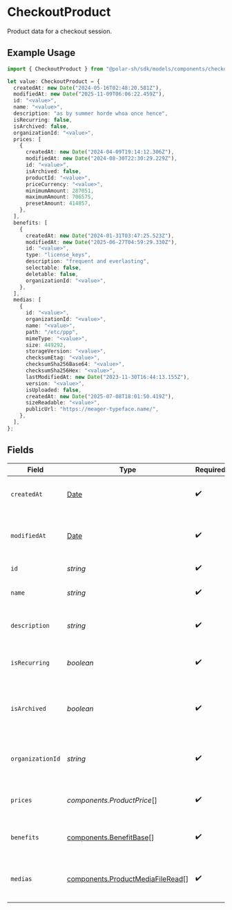 # CheckoutProduct

Product data for a checkout session.

## Example Usage

```typescript
import { CheckoutProduct } from "@polar-sh/sdk/models/components/checkoutproduct.js";

let value: CheckoutProduct = {
  createdAt: new Date("2024-05-16T02:48:20.581Z"),
  modifiedAt: new Date("2025-11-09T06:06:22.459Z"),
  id: "<value>",
  name: "<value>",
  description: "as by summer horde whoa once hence",
  isRecurring: false,
  isArchived: false,
  organizationId: "<value>",
  prices: [
    {
      createdAt: new Date("2024-04-09T19:14:12.306Z"),
      modifiedAt: new Date("2024-08-30T22:30:29.229Z"),
      id: "<value>",
      isArchived: false,
      productId: "<value>",
      priceCurrency: "<value>",
      minimumAmount: 287051,
      maximumAmount: 706575,
      presetAmount: 414857,
    },
  ],
  benefits: [
    {
      createdAt: new Date("2024-01-31T03:47:25.523Z"),
      modifiedAt: new Date("2025-06-27T04:59:29.330Z"),
      id: "<value>",
      type: "license_keys",
      description: "frequent and everlasting",
      selectable: false,
      deletable: false,
      organizationId: "<value>",
    },
  ],
  medias: [
    {
      id: "<value>",
      organizationId: "<value>",
      name: "<value>",
      path: "/etc/ppp",
      mimeType: "<value>",
      size: 449292,
      storageVersion: "<value>",
      checksumEtag: "<value>",
      checksumSha256Base64: "<value>",
      checksumSha256Hex: "<value>",
      lastModifiedAt: new Date("2023-11-30T16:44:13.155Z"),
      version: "<value>",
      isUploaded: false,
      createdAt: new Date("2025-07-08T18:01:50.419Z"),
      sizeReadable: "<value>",
      publicUrl: "https://meager-typeface.name/",
    },
  ],
};
```

## Fields

| Field                                                                                         | Type                                                                                          | Required                                                                                      | Description                                                                                   |
| --------------------------------------------------------------------------------------------- | --------------------------------------------------------------------------------------------- | --------------------------------------------------------------------------------------------- | --------------------------------------------------------------------------------------------- |
| `createdAt`                                                                                   | [Date](https://developer.mozilla.org/en-US/docs/Web/JavaScript/Reference/Global_Objects/Date) | :heavy_check_mark:                                                                            | Creation timestamp of the object.                                                             |
| `modifiedAt`                                                                                  | [Date](https://developer.mozilla.org/en-US/docs/Web/JavaScript/Reference/Global_Objects/Date) | :heavy_check_mark:                                                                            | Last modification timestamp of the object.                                                    |
| `id`                                                                                          | *string*                                                                                      | :heavy_check_mark:                                                                            | The ID of the product.                                                                        |
| `name`                                                                                        | *string*                                                                                      | :heavy_check_mark:                                                                            | The name of the product.                                                                      |
| `description`                                                                                 | *string*                                                                                      | :heavy_check_mark:                                                                            | The description of the product.                                                               |
| `isRecurring`                                                                                 | *boolean*                                                                                     | :heavy_check_mark:                                                                            | Whether the product is a subscription tier.                                                   |
| `isArchived`                                                                                  | *boolean*                                                                                     | :heavy_check_mark:                                                                            | Whether the product is archived and no longer available.                                      |
| `organizationId`                                                                              | *string*                                                                                      | :heavy_check_mark:                                                                            | The ID of the organization owning the product.                                                |
| `prices`                                                                                      | *components.ProductPrice*[]                                                                   | :heavy_check_mark:                                                                            | List of prices for this product.                                                              |
| `benefits`                                                                                    | [components.BenefitBase](../../models/components/benefitbase.md)[]                            | :heavy_check_mark:                                                                            | List of benefits granted by the product.                                                      |
| `medias`                                                                                      | [components.ProductMediaFileRead](../../models/components/productmediafileread.md)[]          | :heavy_check_mark:                                                                            | List of medias associated to the product.                                                     |